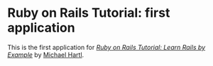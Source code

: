 # Ruby on Rails Tutorial: first application

This is the first application for 
[*Ruby on Rails Tutorial: Learn Rails by Example*](http://railstutorial.org/) 
by [Michael Hartl](http://michaelhartls.com).
